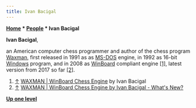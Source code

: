 ```yaml
---
title: Ivan Bacigal
---
```

**[Home](Home "Home") \* [People](People "People") \* Ivan Bacigal**


**Ivan Bacigal**,  

an American computer chess programmer and author of the chess program [Waxman](Waxman "Waxman"), first released in 1991 as as [MS-DOS](MS-DOS "MS-DOS") engine, in 1992 as 16-bit [Windows](Windows "Windows") program, and in 2008 as [WinBoard](WinBoard "WinBoard") compliant engine <a id="cite-note-1" href="#cite-ref-1">[1]</a>, latest version from 2017 so far <a id="cite-note-2" href="#cite-ref-2">[2]</a>.






1. <a id="cite-ref-1" href="#cite-note-1">↑</a> [WAXMAN | WinBoard Chess Engine](http://www.waxman2008.com/waxman.html) by Ivan Bacigal
2. <a id="cite-ref-2" href="#cite-note-2">↑</a> [WAXMAN | WinBoard Chess Engine by Ivan Bacigal - What's New?](http://www.waxman2008.com/whatsnew.html)

**[Up one level](People "People")**







 
